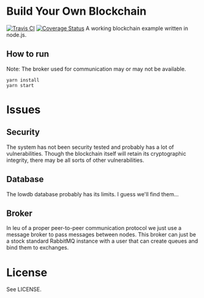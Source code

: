 # Build Your Own Blockchain
[![Travis CI](https://secure.travis-ci.org/cilliemalan/byob.png?branch=master)](https://secure.travis-ci.org/puleos/object-hash?branch=master)
[![Coverage Status](https://coveralls.io/repos/github/cilliemalan/byob/badge.svg?branch=master)](https://coveralls.io/github/cilliemalan/byob?branch=master)
A working blockchain example written in node.js.

## How to run

Note: The broker used for communication may or may not be available.

```
yarn install
yarn start
```

# Issues

## Security
The system has not been security tested and probably has a lot of vulnerabilities. Though the blockchain itself will retain its cryptographic integrity, there may be all sorts of other
vulnerabilities.

## Database
The lowdb database probably has its limits. I guess we'll find them...

## Broker
In leu of a proper peer-to-peer communication protocol we just use a message broker to
pass messages between nodes. This broker can just be a stock standard RabbitMQ instance
with a user that can create queues and bind them to exchanges.

# License

See LICENSE.

